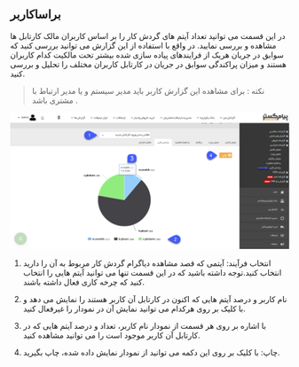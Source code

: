 ﻿## براساکاربر

در این قسمت می توانید تعداد آیتم های گردش کار را بر اساس کاربران مالک کارتابل ها مشاهده و بررسی نمایید. در واقع با استفاده از این گزارش می توانید بررسی کنید که سوابق در جریان هریک از فرایندهای پیاده سازی شده بیشتر تحت مالکیت کدام کاربران هستند و میزان پراکندگی سوابق در جریان در کارتابل کاربران مختلف را تحلیل و بررسی کنید.

> نکته : برای مشاهده این گزارش کاربر باید مدیر سیستم و یا مدیر ارتباط با مشتری باشد .

![](Userbase1.png)

1. انتخاب فرآیند: آیتمی که قصد مشاهده دیاگرام گردش کار مربوط به آن را دارید انتخاب کنید.توجه داشته باشید که در این قسمت تنها می توانید آیتم هایی را انتخاب کنید که چرخه کاری فعال داشته باشند.

2. نام کاربر و درصد آیتم هایی که اکنون در کارتابل آن کاربر هستند را نمایش می دهد و با کلیک بر روی هرکدام می توانید نمایش آن در نمودار را غیرفعال کنید. 

3. با اشاره بر روی هر قسمت از نمودار نام کاربر، تعداد و درصد آیتم هایی که در کارتابل آن کاربر موجود است را می توانید مشاهده کنید.

4. چاپ: با کلیک بر روی این دکمه می توانید از نمودار نمایش داده شده، چاپ بگیرید.